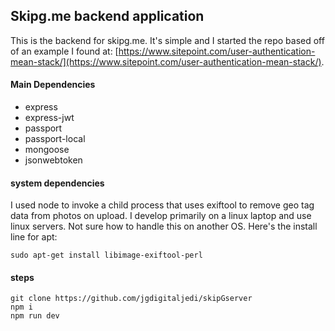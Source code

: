 ## Skipg.me backend application ##

This is the backend for skipg.me. It's simple and I started the repo based off of an example I found at: [https://www.sitepoint.com/user-authentication-mean-stack/](https://www.sitepoint.com/user-authentication-mean-stack/).

#### Main Dependencies ####
- express
- express-jwt
- passport
- passport-local
- mongoose
- jsonwebtoken

#### system dependencies ####
I used node to invoke a child process that uses exiftool to remove geo tag data from photos on upload. I develop primarily on a linux laptop and use linux servers. Not sure how to handle this on another OS. Here's the install line for apt:
```
sudo apt-get install libimage-exiftool-perl
```

#### steps ####
```
git clone https://github.com/jgdigitaljedi/skipGserver
npm i
npm run dev
```